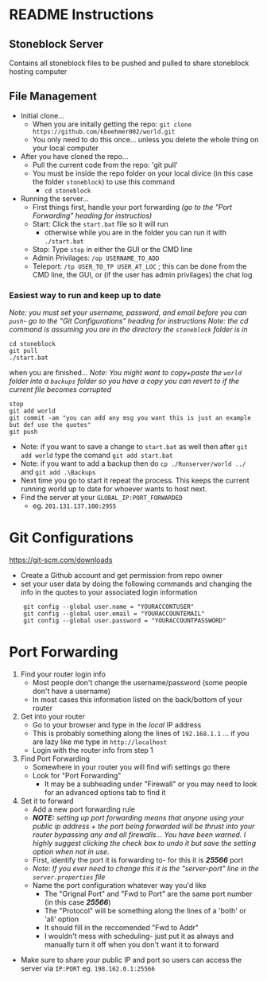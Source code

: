 #  README Instructions
## Stoneblock Server
Contains all stoneblock files to be pushed and pulled to share stoneblock hosting computer

## File Management
* Initial clone...
  * When you are initally getting the repo: `git clone https://github.com/kboehmer002/world.git`
  * You only need to do this once... unless you delete the whole thing on your local computer
* After you have cloned the repo...
  * Pull the current code from the repo: 'git pull'
  * You must be inside the repo folder on your local divice (in this case the folder  `stoneblock`) to use this command
    *  `cd stoneblock` 
* Running the server...
  * First things first, handle your port forwarding *(go to the "Port Forwarding" heading for instructios)* 
  * Start: Click the  `start.bat` file so it will run
    * otherwise while you are in the folder you can run it with `./start.bat`
  * Stop: Type `stop` in either the GUI or the CMD line
  * Admin Privilages: `/op USERNAME_TO_ADD`
  * Teleport: `/tp USER_TO_TP USER_AT_LOC` ; this can be done from the CMD line, the GUI, or (if the user has admin privilages) the chat log


### Easiest way to run and keep up to date
*Note: you must set your username, password, and email before you can `push`- go to the "Git Configurations" heading for instructions*
*Note: the cd command is assuming you are in the directory the `stoneblock` folder is in*
```
cd stoneblock
git pull
./start.bat
```
when you are finished...
*Note: You might want to copy+paste the `world` folder into a `backups` folder so you have a copy you can revert to if the current file becomes corrupted*
```
stop
git add world
git commit -am "you can add any msg you want this is just an example but def use the quotes"
git push
```
* Note: if you want to save a change to `start.bat` as well then after `git add world` type the comand `git add start.bat`
* Note: if you want to add a backup then do `cp ./Runserver/world ../` and `git add .\Backups`
* Next time you go to start it repeat the process. This keeps the current running world up to date for whoever wants to host next.
* Find the server at your `GLOBAL_IP:PORT_FORWARDED` 
  * eg. `201.131.137.100:2955`

# Git Configurations
https://git-scm.com/downloads
* Create a Github account and get permission from repo owner
* set your user data by doing the following commands and changing the info in the quotes to your associated login information
```
    git config --global user.name = "YOURACCONTUSER"
    git config --global user.email = "YOURACCOUNTEMAIL"
    git config --global user.password = "YOURACCOUNTPASSWORD"
```

# Port Forwarding
1. Find your router login info
   * Most people don't change the username/password (some people don't have a username)
   * In most cases this information listed on the back/bottom of your router
2. Get into your router
   * Go to your browser and type in the *local* IP address
   * This is probably something along the lines of `192.168.1.1` ... if you are lazy like me type in `http://localhost`
   * Login with the router info from step 1
3. Find Port Forwarding
   * Somewhere in your router you will find wifi settings go there
   * Look for "Port Forwarding"
     * It may be a subheading under "Firewall" or you may need to look for an advanced options tab to find it
4. Set it to forward
   * Add a new port forwarding rule
   * ***NOTE:** setting up port forwarding means that anyone using your public ip address + the port being forwarded will be thrust into your router bypassing any and all firewalls... You have been warned. I highly suggest clicking the check box to undo it but save the setting option when not in use.*
   * First, identify the port it is forwarding to- for this it is ***25566*** port
   * *Note: If you ever need to change this it is the "server-port" line in the `server.properties` file*
   * Name the port configuration whatever way you'd like
        * The "Orignal Port" and "Fwd to Port" are the same port number (in this case ***25566***)
        * The "Protocol" will be something along the lines of a 'both' or 'all' option
        * It should fill in the reccomended "Fwd to Addr"
        * I wouldn't mess with scheduling- just put it as always and manually turn it off when you don't want it to forward

* Make sure to share your public IP and port so users can access the server via `IP:PORT` eg. `198.162.0.1:25566`


